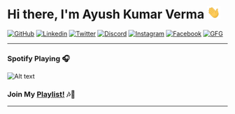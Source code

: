# Hi there, I'm Ayush Kumar Verma <img width="30px" src="https://github.com/SatYu26/SatYu26/raw/master/Assets/Hi.gif" />

[![GitHub](https://img.shields.io/badge/Github-100000?style=for-the-badge&logo=github&logoColor=white)](https://github.com/ayushverma108)
[![Linkedin](https://img.shields.io/badge/Linkedin-0077B5?style=for-the-badge&logo=linkedin&logoColor=white)](https://www.linkedin.com/in/ayush-kumar-verma-9849511a0/)
[![Twitter](https://img.shields.io/badge/Twitter-1DA1F2?style=for-the-badge&logo=twitter&logoColor=white)](https://twitter.com/ayushv108)
[![Discord](https://img.shields.io/badge/Discord-7289DA?style=for-the-badge&logo=discord&logoColor=white)](https://discord.gg/QS4wnkSy)
[![Instagram](https://img.shields.io/badge/Instagram-FF4500?style=for-the-badge&logo=instagram&logoColor=white)](https://www.instagram.com/ayushdotexe/)
[![Facebook](https://img.shields.io/badge/Facebook-darkblue?style=for-the-badge&logo=facebook&logoColor=white)](https://www.facebook.com/ayush.verma.79827803)
[![GFG](https://img.shields.io/badge/GFG-darkgreen?style=for-the-badge&logo=Geeksforgeeks&logoColor=white)](https://auth.geeksforgeeks.org/user/ayushhverma/practice/)

---

### Spotify Playing 🎧

![Alt text](https://spotify-recently-played-readme.vercel.app/api?user=31d62hjx32onrti7jzv4u5edpglm)


### Join My [Playlist!](https://open.spotify.com/playlist/5vrO4vAlJTOGt8psdcVPN7) 🎶🎵

---
<!---
ayushverma108/ayushverma108 is a ✨ special ✨ repository because its `README.md` (this file) appears on your GitHub profile.
You can click the Preview link to take a look at your changes.
--->
